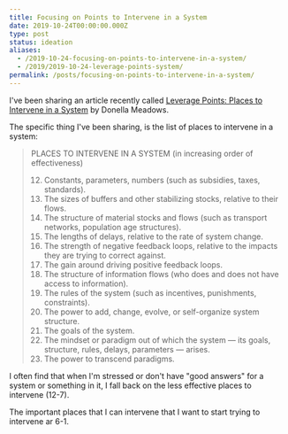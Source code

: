 ```yaml
---
title: Focusing on Points to Intervene in a System
date: 2019-10-24T00:00:00.000Z
type: post
status: ideation
aliases:
  - /2019-10-24-focusing-on-points-to-intervene-in-a-system/
  - /2019/2019-10-24-leverage-points-system/
permalink: /posts/focusing-on-points-to-intervene-in-a-system/
---
```




I've been sharing an article recently called [Leverage Points: Places to Intervene in a System](leverage-points) by Donella Meadows.

The specific thing I've been sharing, is the list of places to intervene in a system:

> PLACES TO INTERVENE IN A SYSTEM
> (in increasing order of effectiveness)
>
> 12. Constants, parameters, numbers (such as subsidies, taxes, standards).
> 11. The sizes of buffers and other stabilizing stocks, relative to their flows.
> 10. The structure of material stocks and flows (such as transport networks, population age structures).
> 9. The lengths of delays, relative to the rate of system change.
> 8. The strength of negative feedback loops, relative to the impacts they are trying to correct against.
> 7. The gain around driving positive feedback loops.
> 6. The structure of information flows (who does and does not have access to information).
> 5. The rules of the system (such as incentives, punishments, constraints).
> 4. The power to add, change, evolve, or self-organize system structure.
> 3. The goals of the system.
> 2. The mindset or paradigm out of which the system — its goals, structure, rules, delays, parameters — arises.
> 1. The power to transcend paradigms.

I often find that when I'm stressed or don't have "good answers" for a system or something in it, I fall back on the less effective places to intervene (12-7).

The important places that I can intervene that I want to start trying to intervene ar 6-1.

[leverage-points]: http://donellameadows.org/archives/leverage-points-places-to-intervene-in-a-system/
